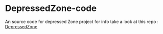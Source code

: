 # DepressedZone-code
An source code for depressed Zone project for info take a look at this repo : <a href="https://github.com/Botsailer/DepressedZone"> DepressedZone </a>
